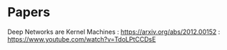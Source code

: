 # Papers

Deep Networks are Kernel Machines : https://arxiv.org/abs/2012.00152 : https://www.youtube.com/watch?v=TdoLPtCCDsE
